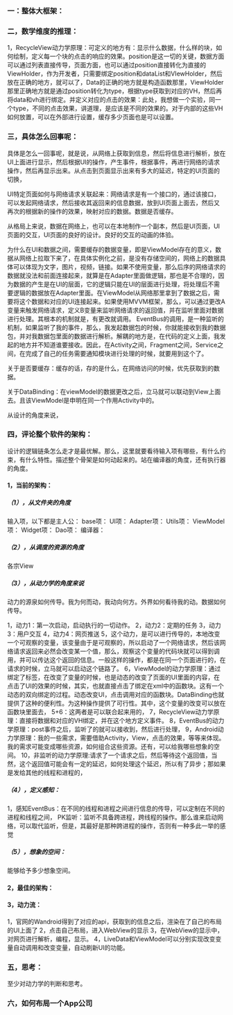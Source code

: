 ### 一：整体大框架：





### 二，数学维度的推理：

1，RecycleView动力学原理：可定义的地方有：显示什么数据，什么样的块，如何绘制，定义每一个块的点击的响应的效果。position是这一切的关键，数据方面可以通过列表直接传导，页面方面，也可以通过position直接转化为直接的ViewHolder，作为开发者，只需要绑定position和dataList和VIewHolder，然后放在正确的地方，就可以了，Data的正确的地方就是构造函数那里，ViewHolder那里正确地方就是通过position转化为type，根据type获取到对应的VH，然后再将data和vh进行绑定。并定义对应的点击的效果：此处，我想做一个实验，同一个type，不同的点击效果，讲道理，是应该是不同的效果的。对于内部的这些VH如何放置，可以在外部进行设置，缓存多少页面也是可以设置。



### 三，具体怎么回事呢：

具体是怎么一回事呢，就是说，从网络上获取到信息，然后将信息进行解析，放在UI上面进行显示，然后根据UI的操作，产生事件，根据事件，再进行网络的请求操作，然后再显示出来。从点击到页面显示出来有多大的延迟，特定的UI页面的切换，

UI特定页面如何与网络请求关联起来：网络请求是有一个接口的，通过该接口，可以发起网络请求，然后接收其返回来的信息数据，放到UI页面上面去，然后又再次的根据新的操作的效果，映射对应的数据。数据是否缓存。

从格局上来说，数据在网络上，也可以在本地制作一个副本，然后是UI页面，UI页面的交互，UI页面的良好的设计。良好的交互的动画的体验。

为什么在UI和数据之间，需要缓存的数据变量，即是ViewModel存在的意义，数据从网络上拉取下来了，在具体实例化之前，是没有存储空间的，网络上的数据具体可以体现为文字，图片，视频，链接。如果不使用变量，那么后序的网络请求的数据就没法和前面连接起来，就算是在Adapter里面做逻辑，那也是不合理的，因为数据的产生是在UI的层面，它的逻辑只能在UI的层面进行处理，将处理后不需要逻辑的数据放在Adapter里面。在ViewModel从网络那里拿到了数据之后，需要将这个数据和对应的UI连接起来。如果使用MVVM框架，那么，可以通过更改A变量来触发网络请求，定义B变量来监听网络请求的返回值，并在监听里面对数据进行处理。其根本的机制就是，有更改就调用。
EventBus的调用，是一种监听的机制，如果监听了我的事件，那么，我发起数据包的时候，你就能接收到我的数据包，并对我数据包里面的数据进行解析。解耦的地方是，在代码的定义上面，我发起的地方并不知道谁要接收。因此，在Activity之间，Fragment之间，Service之间，在完成了自己的任务需要通知模块进行处理的时候，就要用到这个了。

关于是否要缓存：缓存的话，存的是什么，在网络访问的时候，优先获取到的数据。

关于DataBinding：在viewModel的数据更改之后，立马就可以联动到View上面去。且该ViewModel是申明在同一个作用Activity中的。



从设计的角度来说，

### 四，评论整个软件的架构：

设计的逻辑链条怎么走才是最优解。那么，这里就要看待输入项有哪些，有什么约束，有什么特性。描述整个骨架是如何动起来的。站在编译器的角度，还有执行器的角度。

#### 1，当前的架构：

##### （1），从文件夹的角度

输入项，以下都是主人公：
base项：
UI项：
Adapter项：
Utils项：
ViewModel项：
Widget项：
Dao项：
编译器：

##### （2），从调度的资源的角度

各宗View



##### （3），从动力学的角度来说

动力的源泉如何传导。我为何而动，我动向何方。外界如何看待我的动。数据如何传导。

1，动力1：第一次启动，启动执行的一切动作。
2，动力2：定期的任务
3，动力3：用户交互
4，动力4：网页推送
5，这个动力，是可以进行传导的，本地改变一个可观察的变量，该变量由于是可观察的，所以启动了一个网络请求，然后该网络请求返回来必然会改变某一个值，那么，观察这个变量的代码块就可以得到调用，并可以传达这个返回的信息。一般这样的操作，都是在同一个页面进行的，在请求的时候，立马就可以启动这个链路了。
6，ViewModel的动力学原理：通过绑定了标签，在改变了变量的时候，也是动态的改变了页面的UI里面的内容，在点击了UI的效果的时候，其实，也就直接点击了绑定在xml中的函数块。这有一个动态的双向绑定的过程。动态改变UI，点击调用对应的函数块。DataBinding也就提供了这种的便利性。为这种操作提供了可行性。其中，这个变量的改变可以放在函数块里面去，
5+6：这两者是可以联合起来用的，
7，RecycleView动力学原理：直接将数据和对应的VH绑定，并在这个地方定义事件。
8，EventBus的动力学原理：post事件之后，监听了的就可以接收到，然后进行处理，
9，Android动力学原理：我的一些需求，需要借助Activity，View，点击的效果，等等来体现。我的需求可能变成哪些资源，如何组合这些资源。还有，可以给我哪些想象的空间。
10，非监听的动力学原理:请求了一个请求之后，然后等待这个返回值，当然，这个返回值可能会有一定的延迟，如何处理这个延迟，所以有了异步；那如果是发给其他的线程和进程的，

##### （4），定义感知：

1，感知EventBus：在不同的线程和进程之间进行信息的传导，可以定制在不同的进程和线程之间，
PK监听：监听不具备跨进程，跨线程的操作。那么谁来启动网络，可以取代监听，但是，其最好是那种跨进程的操作，否则有一种多此一举的感觉

##### （5），想象的空间：

能够给予多少想象空间。


#### 2，最佳的架构：



#### 3，动力流：

1，官网的Wandroid得到了对应的api，获取到的信息之后，渲染在了自己的布局的UI上面了
2，点击自己布局，进入WebView的显示
3，在WebView的显示中，对网页进行解析，编程，显示。
4，LiveData和ViewModel可以分别实现改变变量自动调用和改变变量，自动刷新UI的功能。







### 五，思考：

至少对动力学的判断和思考。

### 六，如何布局一个App公司

